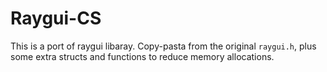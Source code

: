 # Raygui-CS

This is a port of raygui libaray. Copy-pasta from the original `raygui.h`, plus some extra structs and functions to reduce memory allocations.
